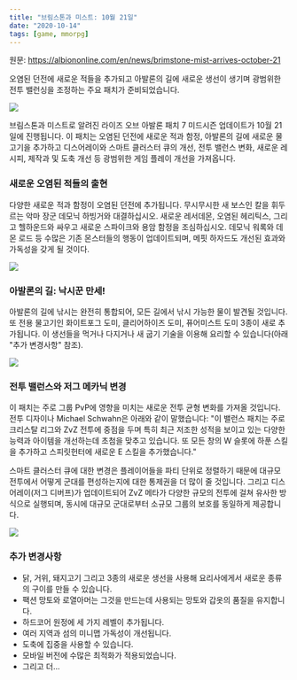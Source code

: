 ```yaml
---
title: "브림스톤과 미스트: 10월 21일"
date: "2020-10-14"
tags: [game, mmorpg]
---
```


원문: https://albiononline.com/en/news/brimstone-mist-arrives-october-21

오염된 던전에 새로운 적들을 추가되고 아발론의 길에 새로운 생선이 생기며 광범위한 전투 밸런싱을 조정하는 주요 패치가 준비되었습니다.

![](https://assets.albiononline.com/uploads/media/default/media/3ad3aca6b7325fc257ec6368a446bbc287b147af.jpeg)

<!--more-->

브림스톤과 미스트로 알려진 라이즈 오브 아발론 패치 7 미드시즌 업데이트가 10월 21일에 진행됩니다. 이 패치는 오염된 던전에 새로운 적과 함정, 아발론의 길에 새로운 물고기을 추가하고 디스어레이와 스마트 클러스터 큐의 개선, 전투 밸런스 변화, 새로운 레시피, 제작과 및 도축 개선 등 광범위한 게임 플레이 개선을 가져옵니다.

### 새로운 오염된 적들의 출현

다양한 새로운 적과 함정이 오염된 던전에 추가됩니다. 무시무시한 새 보스인 칼을 휘두르는 악마 장군 데모닉 하빙거와 대결하십시오. 새로운 레서데몬, 오염된 헤리틱스, 그리고 헬하운드와 싸우고 새로운 스파이크와 용암 함정을 조심하십시오. 데모닉 워록와 데몬 로드 등 수많은 기존 몬스터들의 행동이 업데이트되며, 메핏 하자드도 개선된 효과와 가독성을 갖게 될 것이다.

![](https://assets.albiononline.com/uploads/media/default/media/ea8c78bccee730db7806ecb0d9bed4b24a665097.jpeg)

### 아발론의 길: 낙시꾼 만세!

아발론의 길에 낚시는 완전히 통합되어, 모든 길에서 낚시 가능한 물이 발견될 것입니다. 또 전용 물고기인 화이트포그 도미, 클리어하이즈 도미, 퓨어미스트 도미 3종이 새로 추가됩니다. 이 생선들을 먹거나 다지거나 새 굽기 기술을 이용해 요리할 수 있습니다(아래 "추가 변경사항" 참조).

![](https://assets.albiononline.com/uploads/media/default/media/acc39108365cce7f52da3137554553dbfba8d029.jpeg)

### 전투 밸런스와 저그 메카닉 변경

이 패치는 주로 그룹 PvP에 영향을 미치는 새로운 전투 균형 변화를 가져올 것입니다. 전투 디자이나 Michael Schwahn은 아래와 같이 말했습니다: "이 밸런스 패치는 주로 크리스탈 리그와 ZvZ 전투에 중점을 두며 특히 최근 저조한 성적을 보이고 있는 다양한 능력과 아이템을 개선하는데 초첨을 맞추고 있습니다. 또 모든 창의 W 슬롯에 하푼 스킬을 추가하고 스피릿헌터에 새로운 E 스킬을 추가했습니다."

스마트 클러스터 큐에 대한 변경은 플레이어들을 파티 단위로 정렬하기 때문에 대규모 전투에서 어떻게 군대를 편성하는지에 대한 통제권을 더 많이 줄 것입니다. 그리고 디스어레이(저그 디버프)가 업데이트되어 ZvZ 메타가 다양한 규모의 전투에 걸쳐 유사한 방식으로 실행되며, 동시에 대규모 군대로부터 소규모 그룹의 보호를 동일하게 제공합니다.

![](https://assets.albiononline.com/uploads/media/default/media/cff1ed74346af6eb8c7032e9e161e8606ddddaae.jpeg)

### 추가 변경사항

- 닭, 거위, 돼지고기 그리고 3종의 새로운 생선을 사용해 요리사에게서 새로운 종류의 구이를 만들 수 있습니다.
- 팩션 망토와 로열아머는 그것을 만드는데 사용되는 망토와 갑옷의 품질을 유지합니다.
- 하드코어 원정에 세 가지 레벨이 추가됩니다.
- 여러 지역과 섬의 미니맵 가독성이 개선됩니다.
- 도축에 집중을 사용할 수 있습니다.
- 모바일 버전에 수많은 최적화가 적용되었습니다.
- 그리고 더...
